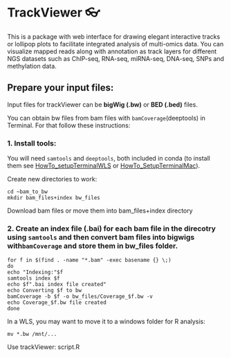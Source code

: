 # TrackViewer :eyeglasses:
This is a package with web interface for drawing elegant interactive tracks or lollipop plots to facilitate integrated analysis of multi-omics data. You can visualize mapped reads along with annotation as track layers for different NGS datasets such as ChIP-seq, RNA-seq, miRNA-seq, DNA-seq, SNPs and methylation data.
<br/>

## Prepare your input files:
Input files for trackViewer can be **bigWig (.bw)** or **BED (.bed)** files.

You can obtain bw files from bam files with `bamCoverage`(deeptools) in Terminal. For that follow these instructions:

### 1. Install tools:
You will need `samtools` and `deeptools`, both included in conda (to install them see [HowTo_setupTerminalWLS](https://github.com/patriciasolesanchez/PSlab/blob/master/HowTo's/HowTo_SetupTerminalWLS.md) or [HowTo_SetupTerminalMac](https://github.com/patriciasolesanchez/PSlab/blob/master/HowTo's/HowTo_SetupTerminalMac.md)).

Create new directories to work:
````
cd ~bam_to_bw
mkdir bam_files+index bw_files
````

Download bam files or move them into bam_files+index directory

### 2. Create an index file (.bai) for each bam file in the direcotry using `samtools` and then convert bam files into bigwigs with`bamCoverage` and store them in bw_files folder.

````
for f in $(find . -name "*.bam" -exec basename {} \;)
do
echo "Indexing:"$f
samtools index $f
echo $f".bai index file created"
echo Converting $f to bw
bamCoverage -b $f -o bw_files/Coverage_$f.bw -v
echo Coverage_$f.bw file created
done
````

In a WLS, you may want to move it to a windows folder for R analysis:
````
mv *.bw /mnt/...
````


Use trackViewer: script.R
